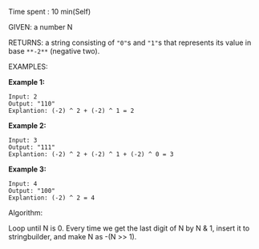 Time spent :  10 min(Self)

GIVEN: a number N

RETURNS: a string consisting of `"0"`s and `"1"`s that represents its value in base `**-2**` (negative two).

EXAMPLES:

**Example 1:**

```
Input: 2
Output: "110"
Explantion: (-2) ^ 2 + (-2) ^ 1 = 2
```

**Example 2:**

```
Input: 3
Output: "111"
Explantion: (-2) ^ 2 + (-2) ^ 1 + (-2) ^ 0 = 3
```

**Example 3:**

```
Input: 4
Output: "100"
Explantion: (-2) ^ 2 = 4
```

Algorithm:

Loop until N is 0. Every time we get the last digit of N by N & 1, insert it to stringbuilder, and make N as -(N >> 1).